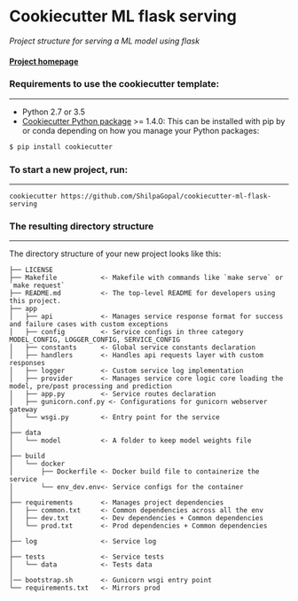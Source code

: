 # Cookiecutter ML flask serving

_Project structure for serving a ML model using flask_


#### [Project homepage](https://github.com/ShilpaGopal/cookiecutter-ml-flask-serving/)


### Requirements to use the cookiecutter template:
-----------
 - Python 2.7 or 3.5
 - [Cookiecutter Python package](http://cookiecutter.readthedocs.org/en/latest/installation.html) >= 1.4.0: This can be installed with pip by or conda depending on how you manage your Python packages:

``` bash
$ pip install cookiecutter
```

### To start a new project, run:
------------

    cookiecutter https://github.com/ShilpaGopal/cookiecutter-ml-flask-serving

### The resulting directory structure
------------

The directory structure of your new project looks like this: 

```
├── LICENSE
├── Makefile           <- Makefile with commands like `make serve` or `make request`
├── README.md          <- The top-level README for developers using this project.
├── app 
│   ├── api            <- Manages service response format for success and failure cases with custom exceptions
│   ├── config         <- Service configs in three category MODEL_CONFIG, LOGGER_CONFIG, SERVICE_CONFIG
│   ├── constants      <- Global service constants declaration
│   ├── handlers       <- Handles api requests layer with custom responses
│   ├── logger         <- Custom service log implementation
│   ├── provider       <- Manages service core logic core loading the model, pre/post processing and prediction
│   ├── app.py         <- Service routes declaration
│   ├── gunicorn.conf.py <- Configurations for gunicorn webserver gateway
│   └── wsgi.py        <- Entry point for the service
│
├── data
│   └── model          <- A folder to keep model weights file
│
├── build              
│   └── docker
│       ├── Dockerfile <- Docker build file to containerize the service
│       └── env_dev.env<- Service configs for the container
│
├── requirements       <- Manages project dependencies
│   ├── common.txt     <- Common dependencies across all the env
│   ├── dev.txt        <- Dev dependencies + Common dependencies
│   └── prod.txt       <- Prod dependencies + Common dependencies
│
├── log                <- Service log
│
├── tests              <- Service tests
│   └── data           <- Tests data
│
│── bootstrap.sh       <- Gunicorn wsgi entry point
└── requirements.txt   <- Mirrors prod
```